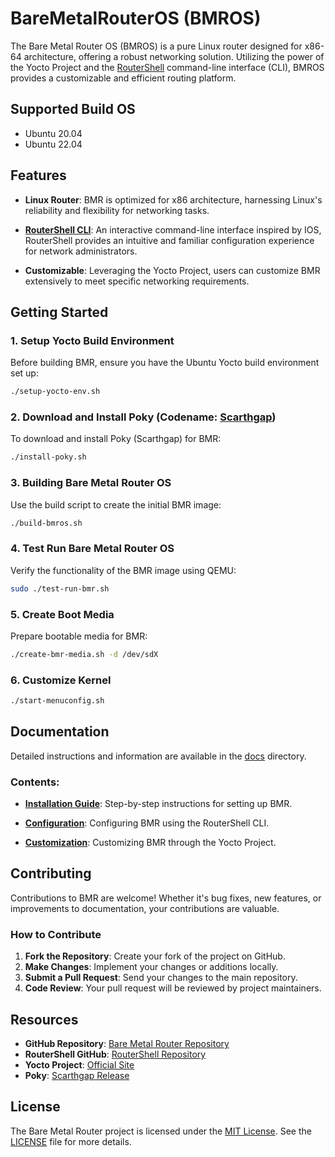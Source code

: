 # BareMetalRouterOS (BMROS)

The Bare Metal Router OS (BMROS) is a pure Linux router designed for x86-64 architecture, offering a robust networking solution. Utilizing the power of the Yocto Project and the [RouterShell](https://github.com/mgarcia01752/RouterShell) command-line interface (CLI), BMROS provides a customizable and efficient routing platform.

## Supported Build OS

 - Ubuntu 20.04
 - Ubuntu 22.04

## Features

- **Linux Router**: BMR is optimized for x86 architecture, harnessing Linux's reliability and flexibility for networking tasks.
  
- **[RouterShell CLI](https://github.com/mgarcia01752/RouterShell)**: An interactive command-line interface inspired by IOS, RouterShell provides an intuitive and familiar configuration experience for network administrators.

- **Customizable**: Leveraging the Yocto Project, users can customize BMR extensively to meet specific networking requirements.

## Getting Started

### 1. Setup Yocto Build Environment

Before building BMR, ensure you have the Ubuntu Yocto build environment set up:

```bash
./setup-yocto-env.sh
```

### 2. Download and Install Poky (Codename: [Scarthgap](https://docs.yoctoproject.org/next/migration-guides/release-5.0.html))

To download and install Poky (Scarthgap) for BMR:

```bash
./install-poky.sh
```

### 3. Building Bare Metal Router OS

Use the build script to create the initial BMR image:

```bash
./build-bmros.sh
```

### 4. Test Run Bare Metal Router OS

Verify the functionality of the BMR image using QEMU:

```bash
sudo ./test-run-bmr.sh
```

### 5. Create Boot Media

Prepare bootable media for BMR:

```bash
./create-bmr-media.sh -d /dev/sdX
```

### 6. Customize Kernel

```bash
./start-menuconfig.sh
```

## Documentation

Detailed instructions and information are available in the [docs](doc/index.md) directory.

### Contents:

- **[Installation Guide](doc/index.md#installation-guide)**: Step-by-step instructions for setting up BMR.
  
- **[Configuration](doc/index.md#configuration)**: Configuring BMR using the RouterShell CLI.
  
- **[Customization](doc/index.md#customization)**: Customizing BMR through the Yocto Project.

## Contributing

Contributions to BMR are welcome! Whether it's bug fixes, new features, or improvements to documentation, your contributions are valuable.

### How to Contribute

1. **Fork the Repository**: Create your fork of the project on GitHub.
2. **Make Changes**: Implement your changes or additions locally.
3. **Submit a Pull Request**: Send your changes to the main repository.
4. **Code Review**: Your pull request will be reviewed by project maintainers.

## Resources

- **GitHub Repository**: [Bare Metal Router Repository](https://github.com/yocto/bare-metal-router)
- **RouterShell GitHub**: [RouterShell Repository](https://github.com/mgarcia01752/RouterShell)
- **Yocto Project**: [Official Site](https://www.yoctoproject.org/)
- **Poky**: [Scarthgap Release](https://docs.yoctoproject.org/next/migration-guides/release-5.0.html)

## License

The Bare Metal Router project is licensed under the [MIT License](https://opensource.org/licenses/MIT). See the [LICENSE](https://github.com/yocto/bare-metal-router/blob/main/LICENSE) file for more details.
